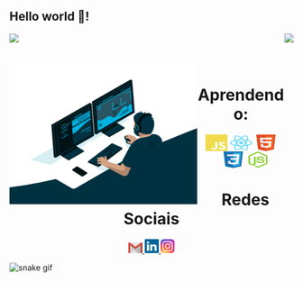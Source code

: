 ## Hello world 👋!


<div>
  <img  height="180em" src="https://github-readme-stats.vercel.app/api?username=kauetrigolo&show_icons=true&theme=great-gatsby&include_all_commits=true&count_private=true"/>
  <img align="right" height="180em" src="https://github-readme-stats.vercel.app/api/top-langs/?username=kauetrigolo&layout=compact&langs_count=16&theme=great-gatsby"/>
</div>
<br>

<div  align="center"> 
  <div style="display: inline_block"><br>
    <img align="left" height="250" alt="coding-time" src="code.gif">
    <h1 align="center">Aprendendo:</h1>
    <img align="center" height="30" width="40" alt="js-icon"  src="https://raw.githubusercontent.com/devicons/devicon/master/icons/javascript/javascript-plain.svg">
    <img align="center" height="30" width="40" alt="react-icon" src="https://raw.githubusercontent.com/devicons/devicon/master/icons/react/react-original.svg">
    <img align="center" height="30" width="40" alt="html-icon" src="https://raw.githubusercontent.com/devicons/devicon/master/icons/html5/html5-original.svg">
    <img align="center" height="30" width="40" alt="css-icon" src="https://raw.githubusercontent.com/devicons/devicon/master/icons/css3/css3-original.svg">
    <img align="center" height="30" width="40" alt="nodejs-icon" src="https://raw.githubusercontent.com/devicons/devicon/master/icons/nodejs/nodejs-original.svg">
   </div>
    
  
  <h1 align="center">Redes Sociais</h1>
    <a href = "mailto: kauetrigolo.damaceno@gmail.com">
      <img width="25" src="gmail.svg">
    </a>
    <a href = "https://www.linkedin.com/in/kau%C3%AA-trigolo-damaceno-411a11287/">
      <img width="25" src="linkedin.svg">
    </a>
    <a href = "https://www.instagram.com/kaue.tgl/">
      <img width="25" src="instagram.png">
    </a>
</div>

  
![snake gif](https://github.com/kauetrigolo/kauetrigolo/blob/output/github-contribution-grid-snake.svg)


